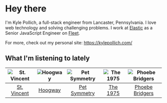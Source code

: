 # Hey there


I'm Kyle Pollich, a full-stack engineer from Lancaster, Pennsylvania. I love web technology and solving challenging problems.
I work at [Elastic](https://www.elastic.co/) as a Senior JavaScript Engineer on [Fleet](https://www.elastic.co/guide/en/fleet/current/fleet-overview.html).

For more, check out my personal site: https://kylepollich.com/

## What I'm listening to lately

<!-- begin artists -->
  |![St. Vincent](https://i.scdn.co/image/ab6761610000f1787cc26e31b27189be2b179fee)|![Hoogway](https://i.scdn.co/image/ab6761610000f178c9a4eefba7bc162da4ccd7d4)|![Pet Symmetry](https://i.scdn.co/image/ab6761610000f17866bd85fdacddfbe6a00881db)|![The 1975](https://i.scdn.co/image/ab6761610000f178592231ad18aab7a47772a958)|![Phoebe Bridgers](https://i.scdn.co/image/ab6761610000f178626686e362d30246e816cc5b)|
  |:---:|:---:|:---:|:---:|:---:|
  |[St. Vincent](https://open.spotify.com/artist/7bcbShaqKdcyjnmv4Ix8j6)|[Hoogway](https://open.spotify.com/artist/1Mh9G47YfuaLdQs44voLrQ)|[Pet Symmetry](https://open.spotify.com/artist/25o7TtaXwjIHjQnqXH670G)|[The 1975](https://open.spotify.com/artist/3mIj9lX2MWuHmhNCA7LSCW)|[Phoebe Bridgers](https://open.spotify.com/artist/1r1uxoy19fzMxunt3ONAkG)|
<!-- end artists -->
